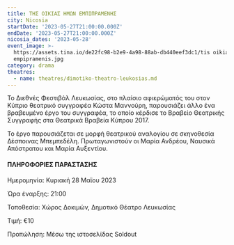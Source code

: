 ```yaml
---
title: ΤΗΣ ΟΙΚΙΑΣ ΗΜΩΝ ΕΜΠΙΠΡΑΜΕΝΗΣ
city: Nicosia
startDate: '2023-05-27T21:00:00.000Z'
endDate: '2023-05-27T21:00:00.000Z'
nicosia_dates: '2023-05-28'
event_image: >-
  https://assets.tina.io/de22fc98-b2e9-4a98-88ab-db440eef3dc1/tis oikias imwn
  empipramenis.jpg
category: drama
theatres:
  - name: theatres/dimotiko-theatro-leukosias.md
---
```


Το Διεθνές Φεστιβάλ Λευκωσίας, στο πλαίσιο αφιερώματός του στον Κύπριο θεατρικό συγγραφέα Κώστα Μαννούρη, παρουσιάζει άλλο ένα βραβευμένο έργο του συγγραφέα, το οποίο κέρδισε το Βραβείο Θεατρικής Συγγραφής στα Θεατρικά Βραβεία Κύπρου 2017.

Το έργο παρουσιάζεται σε μορφή θεατρικού αναλογίου σε σκηνοθεσία Δέσποινας Μπεμπεδέλη. Πρωταγωνιστούν οι Μαρία Ανδρέου, Ναυσικά Απόστρατου και Μαρία Αυξεντίου.

#### ΠΛΗΡΟΦΟΡΙΕΣ ΠΑΡΑΣΤΑΣΗΣ

Ημερομηνία: Κυριακή 28 Μαϊου 2023

Ώρα έναρξης: 21:00

Τοποθεσία: Χώρος Δοκιμών, Δημοτικό Θέατρο Λευκωσίας

Τιμή: €10

Προπώληση: Μέσω της ιστοσελίδας Soldout







